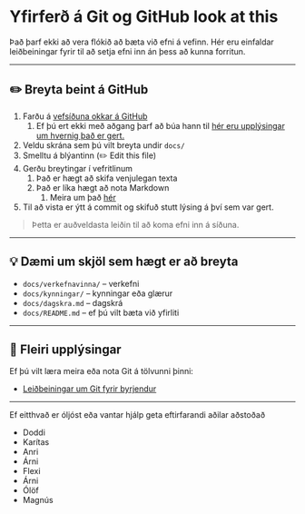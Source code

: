 # Yfirferð á Git og GitHub look at this

Það þarf ekki að vera flókið að bæta við efni á vefinn. Hér eru einfaldar leiðbeiningar fyrir til að setja efni inn án þess að kunna forritun.

---

## ✏️ Breyta beint á GitHub

1. Farðu á [vefsíðuna okkar á GitHub](https://github.com/Fab-Lab-Island/fli-bootcamp-2025)
   1. Ef þú ert ekki með aðgang þarf að búa hann til [hér eru upplýsingar um hvernig það er gert.]()
2. Veldu skrána sem þú vilt breyta undir `docs/`
3. Smelltu á blýantinn (✏️ Edit this file)
4. Gerðu breytingar í vefritlinum
   1. Það er hægt að skifa venjulegan texta
   2. Það er líka hægt að nota Markdown
      1. Meira um það [hér]()
5. Til að vista er ýtt á commit og skifuð stutt lýsing á því sem var gert.

>  Þetta er auðveldasta leiðin til að koma efni inn á síðuna.

---

## 💡 Dæmi um skjöl sem hægt er að breyta

- `docs/verkefnavinna/` – verkefni
- `docs/kynningar/` – kynningar eða glærur
- `docs/dagskra.md` – dagskrá
- `docs/README.md` – ef þú vilt bæta við yfirliti

---

## 🔗 Fleiri upplýsingar

Ef þú vilt læra meira eða nota Git á tölvunni þinni:
- [Leiðbeiningar um Git fyrir byrjendur](https://guides.github.com/activities/hello-world/)

---

Ef eitthvað er óljóst eða vantar hjálp geta eftirfarandi aðilar aðstoðað

- Doddi
- Karítas
- Anri
- Árni
- Flexi
- Árni
- Ólöf
- Magnús
